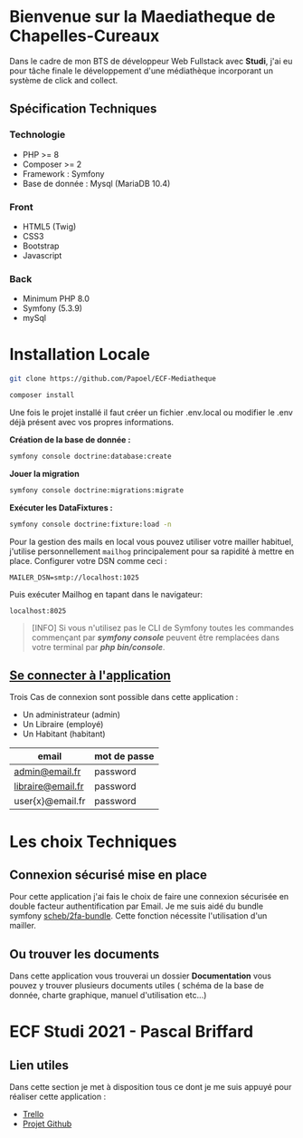 # Bienvenue sur la Maediatheque de Chapelles-Cureaux

Dans le cadre de mon BTS de développeur Web Fullstack avec **Studi**, j'ai eu pour tâche finale le développement d'une médiathèque incorporant un système de click and collect.

## Spécification Techniques

### Technologie

   - PHP >= 8
   - Composer >= 2
  - Framework : Symfony
  - Base de donnée : Mysql (MariaDB 10.4)

###  Front

- HTML5 (Twig)
- CSS3
- Bootstrap
- Javascript

### Back

- Minimum PHP 8.0
- Symfony (5.3.9)
- mySql

# Installation Locale

```bash
git clone https://github.com/Papoel/ECF-Mediatheque
```

```bash
composer install
```

Une fois le projet installé il faut créer un fichier .env.local ou modifier le .env déjà présent avec vos propres informations.

**Création de la base de donnée :**

```bash
symfony console doctrine:database:create
```

**Jouer la migration**

```bash
symfony console doctrine:migrations:migrate
```

**Exécuter les DataFixtures :**

```bash
symfony console doctrine:fixture:load -n
```

Pour la gestion des mails en local vous pouvez utiliser votre mailler habituel, j'utilise personnellement `mailhog` principalement pour sa rapidité à mettre en place.
Configurer votre DSN comme ceci :
```env
MAILER_DSN=smtp://localhost:1025
```
Puis exécuter Mailhog en tapant dans le navigateur:

`localhost:8025`

> [INFO]
> Si vous n'utilisez pas le CLI de Symfony toutes les commandes commençant par **<i>symfony console</i>** peuvent être remplacées dans votre terminal par **<i>php bin/console</i>**.

## [Se connecter à l'application](http://papoel-mediatheque.herokuapp.com/)


Trois Cas de connexion sont possible dans cette application :
 - Un administrateur (admin)
 - Un Libraire (employé)
 - Un Habitant (habitant)

|email   |mot de passe   |
|---|---|
| admin@email.fr  |  password |
| libraire@email.fr  |  password |
| user{x}@email.fr  |  password |

# Les choix Techniques

## Connexion sécurisé mise en place
Pour cette application j'ai fais le choix de faire une connexion sécurisée en double facteur authentification par Email.
Je me suis aidé du bundle symfony [scheb/2fa-bundle](https://symfony.com/bundles/SchebTwoFactorBundle/5.x/installation.html).
Cette fonction nécessite l'utilisation d'un mailler.

## Ou trouver les documents

Dans cette application vous trouverai un dossier **Documentation** vous pouvez y trouver plusieurs documents utiles ( schéma de la base de donnée, charte graphique, manuel d'utilisation etc...)

# ECF Studi 2021 - Pascal Briffard

## Lien utiles

Dans cette section je met à disposition tous ce dont je me suis appuyé pour réaliser cette application :

- [Trello](https://trello.com/b/fFBVPI9c/ecf-mediatheque)
- [Projet Github](https://github.com/Papoel/ECF-Mediatheque)

